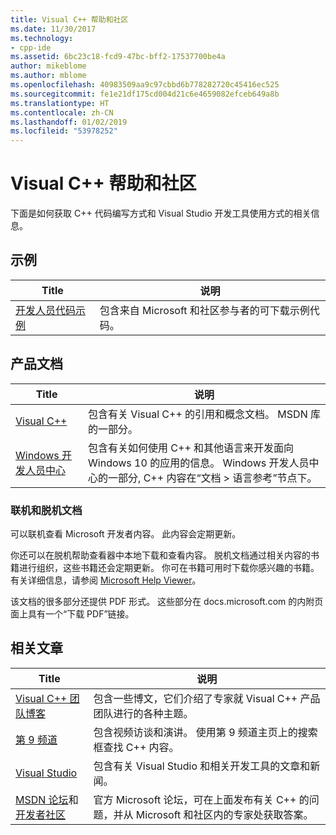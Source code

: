 ```yaml
---
title: Visual C++ 帮助和社区
ms.date: 11/30/2017
ms.technology:
- cpp-ide
ms.assetid: 6bc23c18-fcd9-47bc-bff2-17537700be4a
author: mikeblome
ms.author: mblome
ms.openlocfilehash: 40983509aa9c97cbbd6b778282720c45416ec525
ms.sourcegitcommit: fe1e21df175cd004d21c6e4659082efceb649a8b
ms.translationtype: HT
ms.contentlocale: zh-CN
ms.lasthandoff: 01/02/2019
ms.locfileid: "53978252"
---
```

# <a name="visual-c-help-and-community"></a>Visual C++ 帮助和社区

下面是如何获取 C++ 代码编写方式和 Visual Studio 开发工具使用方式的相关信息。

## <a name="samples"></a>示例

|Title|说明|
|-----------|-----------------|
|[开发人员代码示例](https://code.msdn.microsoft.com/)|包含来自 Microsoft 和社区参与者的可下载示例代码。|

## <a name="product-documentation"></a>产品文档

|Title|说明|
|-----------|-----------------|
|[Visual C++](visual-cpp-in-visual-studio.md)|包含有关 Visual C++ 的引用和概念文档。 MSDN 库的一部分。|
|[Windows 开发人员中心](https://developer.microsoft.com/windows/)|包含有关如何使用 C++ 和其他语言来开发面向 Windows 10 的应用的信息。 Windows 开发人员中心的一部分, C++ 内容在“文档 > 语言参考”节点下。|

### <a name="online-and-offline-documentation"></a>联机和脱机文档

可以联机查看 Microsoft 开发者内容。 此内容会定期更新。

你还可以在脱机帮助查看器中本地下载和查看内容。 脱机文档通过相关内容的书籍进行组织，这些书籍还会定期更新。 你可在书籍可用时下载你感兴趣的书籍。 有关详细信息，请参阅 [Microsoft Help Viewer](/visualstudio/ide/microsoft-help-viewer)。

该文档的很多部分还提供 PDF 形式。 这些部分在 docs.microsoft.com 的内附页面上具有一个“下载 PDF”链接。

## <a name="related-articles"></a>相关文章

|Title|说明|
|-----------|-----------------|
|[Visual C++ 团队博客](https://blogs.msdn.microsoft.com/vcblog/)|包含一些博文，它们介绍了专家就 Visual C++ 产品团队进行的各种主题。|
|[第 9 频道](https://channel9.msdn.com/)|包含视频访谈和演讲。 使用第 9 频道主页上的搜索框查找 C++ 内容。|
|[Visual Studio](https://visualstudio.microsoft.com/)|包含有关 Visual Studio 和相关开发工具的文章和新闻。|
|[MSDN 论坛](https://social.msdn.microsoft.com/Forums/home?category=visualc)和[开发者社区](https://developercommunity.visualstudio.com)|官方 Microsoft 论坛，可在上面发布有关 C++ 的问题，并从 Microsoft 和社区内的专家处获取答案。|
